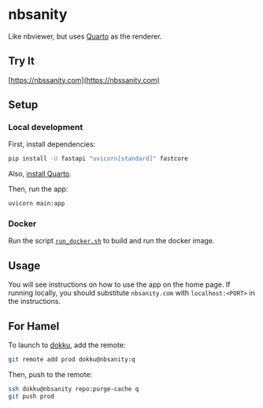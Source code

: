 # nbsanity

Like nbviewer, but uses [Quarto](https://quarto.org/) as the renderer.

## Try It

[https://nbssanity.com](https://nbssanity.com)

## Setup

### Local development

First, install dependencies:

```bash
pip install -U fastapi "uvicorn[standard]" fastcore
```

Also, [install Quarto](https://quarto.org/docs/get-started/).
    
Then, run the app:

```bash
uvicorn main:app
```

### Docker

Run the script [`run_docker.sh`](./run_docker.sh) to build and run the docker image.  

## Usage

You will see instructions on how to use the app on the home page.  If running locally, you should substitute `nbsanity.com` with `localhost:<PORT>` in the instructions.

## For Hamel

To launch to [dokku](https://hamel.dev/blog/posts/dokku/), add the remote:

```bash
git remote add prod dokku@nbsanity:q
```

Then, push to the remote:

```bash
ssh dokku@nbsanity repo:purge-cache q
git push prod
```